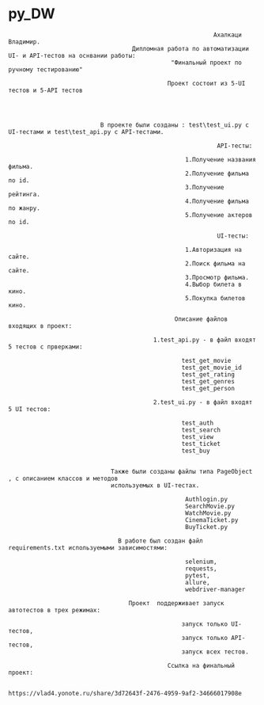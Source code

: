 # py_DW
                                                              Ахалкаци Владимир.
                                       Дипломная работа по автоматизации UI- и API-тестов на оснвании работы:
                                                  "Финальный проект по ручному тестированию"

                                                 Проект состоит из 5-UI тестов и 5-API тестов




                              В проекте были созданы : test\test_ui.py с UI-тестами и test\test_api.py с API-тестами.

                                                               API-тесты:
                               
                                                      1.Получение названия фильма.
                                                      2.Получение фильма по id.
                                                      3.Получение рейтинга.
                                                      4.Получение фильма по жанру.
                                                      5.Получение актеров по id.

                                                               UI-тесты:

                                                      1.Авторизация на сайте.
                                                      2.Поиск фильма на сайте.
                                                      3.Просмотр фильма.
                                                      4.Выбор билета в кино.
                                                      5.Покупка билетов кино.
                                      
                                                   Описание файлов входящих в проект:
     
                                             1.test_api.py - в файл входят 5 тестов с прверками:
                                              
                                                     test_get_movie
                                                     test_get_movie_id
                                                     test_get_rating
                                                     test_get_genres
                                                     test_get_person
                              
                                             2.test_ui.py - в файл входят 5 UI тестов:
 
                                                     test_auth
                                                     test_search
                                                     test_view
                                                     test_ticket   
                                                     test_buy
                                            
                                            
                                 Также были созданы файлы типа PageObject , с описанием классов и методов 
                                 используемых в UI-тестах.

                                                      Authlogin.py
                                                      SearchMovie.py
                                                      WatchMovie.py
                                                      CinemaTicket.py
                                                      BuyTicket.py

                                   В работе был создан файл  requirements.txt используемыми зависимостями:
                                           
                                                      selenium,
                                                      requests,
                                                      pytest,
                                                      allure,
                                                      webdriver-manager

                                      Проект  поддерживает запуск автотестов в трех режимах:

                                                     запуск только UI-тестов,
                                                     запуск только API-тестов,
                                                     запуск всех тестов.                                                   

                                                 Ссылка на финальный проект:
         
                                      https://vlad4.yonote.ru/share/3d72643f-2476-4959-9af2-34666017908e
